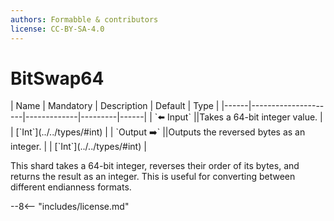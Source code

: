 ```yaml
---
authors: Formabble & contributors
license: CC-BY-SA-4.0
---
```



# BitSwap64

<div class="sh-parameters" markdown="1">
| Name | Mandatory | Description | Default | Type |
|------|---------------------|-------------|---------|------|
| `⬅️ Input` ||Takes a 64-bit integer value. | | [`Int`](../../types/#int) |
| `Output ➡️` ||Outputs the reversed bytes as an integer. | | [`Int`](../../types/#int) |

</div>

This shard takes a 64-bit integer, reverses their order of its bytes, and returns the result as an integer. This is useful for converting between different endianness formats.

--8<-- "includes/license.md"

